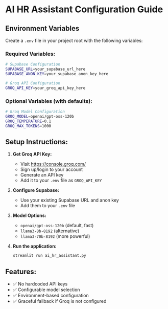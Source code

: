 # AI HR Assistant Configuration Guide

## Environment Variables

Create a `.env` file in your project root with the following variables:

### Required Variables:
```bash
# Supabase Configuration
SUPABASE_URL=your_supabase_url_here
SUPABASE_ANON_KEY=your_supabase_anon_key_here

# Groq API Configuration
GROQ_API_KEY=your_groq_api_key_here
```

### Optional Variables (with defaults):
```bash
# Groq Model Configuration
GROQ_MODEL=openai/gpt-oss-120b
GROQ_TEMPERATURE=0.1
GROQ_MAX_TOKENS=1000
```

## Setup Instructions:

1. **Get Groq API Key:**
   - Visit https://console.groq.com/
   - Sign up/login to your account
   - Generate an API key
   - Add it to your `.env` file as `GROQ_API_KEY`

2. **Configure Supabase:**
   - Use your existing Supabase URL and anon key
   - Add them to your `.env` file

3. **Model Options:**
   - `openai/gpt-oss-120b` (default, fast)
   - `llama3-8b-8192` (alternative)
   - `llama3-70b-8192` (more powerful)

4. **Run the application:**
   ```bash
   streamlit run ai_hr_assistant.py
   ```

## Features:
- ✅ No hardcoded API keys
- ✅ Configurable model selection
- ✅ Environment-based configuration
- ✅ Graceful fallback if Groq is not configured
